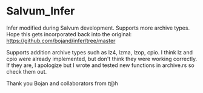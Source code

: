 # Salvum_Infer
Infer modified during Salvum development. Supports more archive types. Hope this gets incorporated back into the original:
https://github.com/bojand/infer/tree/master

Supports addition archive types such as lz4, lzma, lzop, cpio. I think lz and cpio were already implemented, but don't think
they were working correctly. If they are, I apologize but I wrote and tested new functions in archive.rs so check them out.

Thank you Bojan and collaborators from $t@$h

